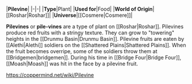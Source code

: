 |**Pilevine**|
|-|-|
|**Type**|Plant|
|**Used for**|Food|
|**World of Origin**|[[Roshar\|Roshar]]|
|**Universe**|[[Cosmere\|Cosmere]]|

**Pilevines** or **pile-vines** are a type of plant on [[Roshar\|Roshar]].
Pilevines produce red fruits with a stringy texture. They can grow to "towering" heights in the [[Drunmu Basin\|Drunmu Basin]].
Pilevine fruits are eaten by [[Alethi\|Alethi]] soldiers on the [[Shattered Plains\|Shattered Plains]]. When the fruit becomes overripe, some of the soldiers throw them at [[Bridgemen\|bridgemen]]. During his time in [[Bridge Four\|Bridge Four]], [[Moash\|Moash]] was hit in the face by a pilevine fruit.



https://coppermind.net/wiki/Pilevine